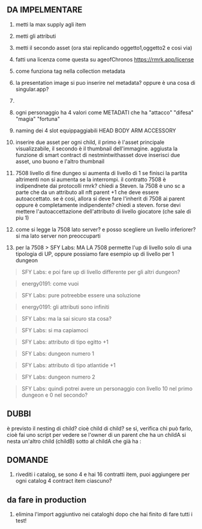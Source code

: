 ## DA IMPELMENTARE
1. metti la max supply agli item
2. metti gli attributi
3. metti il secondo asset (ora stai replicando oggetto1,oggetto2 e cosi via)
4. fatti una licenza come questa su ageofChronos https://rmrk.app/license
5. come funziona tag nella collection metadata
6. la presentation image si puo inserire nel metadata? oppure è una cosa di singular.app?
7. 



1. ogni personaggio ha 4 valori come METADATI che ha "attacco" "difesa" "magia" "fortuna"
2. naming dei 4 slot equippaggiabili
HEAD
BODY
ARM
ACCESSORY

3. inserire due asset per ogni child, il primo è l'asset principale visualizzabile, il secondo è il thumbnail dell'immagine. aggiusta la funzione di smart contract di nestmintwithasset dove inserisci due asset, uno buono e l'altro thumbnail

4. 7508 livello di fine dungeo si aumenta di livello di 1 se finisci la partita altrimenti non si aumenta se la interrompi. il contratto 7508 è indipendnete dai protocolli rmrk? chiedi a Steven. la 7508 è uno sc a parte che da un attributo all nft parent +1 che deve essere autoaccettato. se è cosi, allora si deve fare l'inherit di 7508 ai parent oppure è completamente indipendente? chiedi a steven. forse devi mettere l'autoaccettazione dell'attributo di livello giocatore (che sale di piu 1)

5. come si legge la 7508 lato server? e posso scegliere un livello inferiorer? si ma lato server non preoccuparti

6. per la 7508 > SFY Labs:
MA LA 7508 permette l'up di livello solo di una tipologia di UP, oppure possiamo fare esempio up di livello per 1 dungeon

> SFY Labs:
e poi fare up di livello differente per gli altri dungeon?

> energy0191:
come vuoi

> SFY Labs:
pure potreebbe essere una soluzione

> energy0191:
gli attributi sono infiniti

> SFY Labs:
ma la sai sicuro sta cosa?

> SFY Labs:
si ma capiamoci

> SFY Labs:
attributo di tipo egitto +1

> SFY Labs:
dungeon numero 1

> SFY Labs:
attributo di tipo atlantide +1

> SFY Labs:
dungeon numero 2

> SFY Labs:
quindi potrei avere un personaggio con livello 10 nel primo dungeon e 0 nel secondo?





## DUBBI

è previsto il nesting di child? cioè child di child? se sì, verifica chi può farlo, cioè fai uno script per vedere se 
l'owner di un parent che ha un childA si nesta un'altro child (childB) sotto al childA che già ha
:
## DOMANDE

1. rivediti i catalog, se sono 4 e hai 16 contratti item, puoi aggiungere per ogni catalog 4 contract item ciascuno?


## da fare in production

1. elimina l'import aggiuntivo nei cataloghi dopo che hai finito di fare tutti i test!
